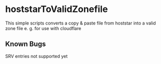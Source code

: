 # hoststarToValidZonefile
This simple scripts converts a copy &amp; paste file from hoststar into a valid zone file e. g. for use with cloudflare

## Known Bugs
SRV entries not supported yet

